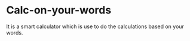 # Calc-on-your-words
It is a smart calculator which is use to do the calculations based on your words.
